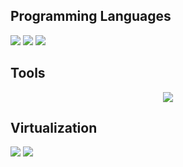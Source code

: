 ## Programming Languages

![](https://img.shields.io/badge/Code-HTML5-informational?style=flat&logo=HTML5&color=E34F26)
![](https://img.shields.io/badge/Code-CSS3-informational?style=flat&logo=CSS3&color=E34F26)
![](https://img.shields.io/badge/Code-Markdown-informational?style=flat&logo=Markdown&color=E34F26)

## Tools

<p align="center">
  <a href="https://skillicons.dev">
    <img src="https://skillicons.dev/icons?i=replit,stackoverflow,gcp,azure,dotnet,figma,bootstrap,cloudflare,discord,docker,git,github,linux,mysql,nginx,vscode"/>
  </a>
</p>

## Virtualization

![](https://img.shields.io/badge/Virtu-VirtualBox-informational?style=flat&logo=VirtualBox&color=181717)
![](https://img.shields.io/badge/Virtu-VMWare-informational?style=flat&logo=VMWare&color=181717)
